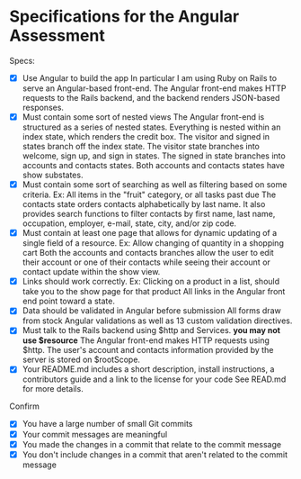 # Specifications for the Angular Assessment

Specs:
- [x] Use Angular to build the app
	In particular I am using Ruby on Rails to serve an Angular-based front-end.  The Angular front-end makes HTTP requests to the Rails backend, and the backend renders JSON-based responses.
- [x] Must contain some sort of nested views
	The Angular front-end is structured as a series of nested states.  Everything is nested within an index state, which renders the credit box.  The visitor and signed in states branch off the index state.  The visitor state branches into welcome, sign up, and sign in states.  The signed in state branches into accounts and contacts states.  Both accounts and contacts states have show substates.
- [x] Must contain some sort of searching as well as filtering based on some criteria. Ex: All items in the "fruit" category, or all tasks past due
	The contacts state orders contacts alphabetically by last name.  It also provides search functions to filter contacts by first name, last name, occupation, employer, e-mail, state, city, and/or zip code.
- [x] Must contain at least one page that allows for dynamic updating of a single field of a resource. Ex: Allow changing of quantity in a shopping cart
	Both the accounts and contacts branches allow the user to edit their account or one of their contacts while seeing their account or contact update within the show view.
- [x] Links should work correctly. Ex: Clicking on a product in a list, should take you to the show page for that product
	All links in the Angular front end point toward a state.
- [x] Data should be validated in Angular before submission
	All forms draw from stock Angular validations as well as 13 custom validation directives.
- [x] Must talk to the Rails backend using $http and Services. **you may not use $resource**
	The Angular front-end makes HTTP requests using $http.  The user's account and contacts information provided by the server is stored on $rootScope.
- [x] Your README.md includes a short description, install instructions, a contributors guide and a link to the license for your code
	See READ.md for more details.

Confirm
- [x] You have a large number of small Git commits
- [x] Your commit messages are meaningful
- [x] You made the changes in a commit that relate to the commit message
- [x] You don't include changes in a commit that aren't related to the commit message